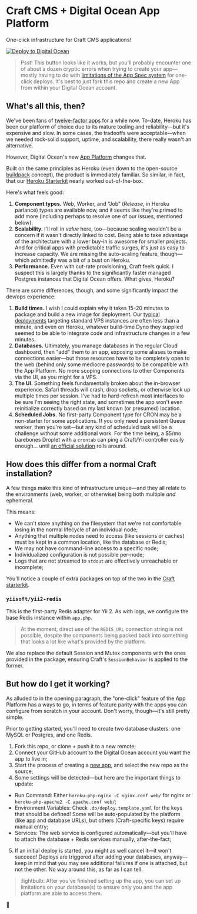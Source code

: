# Craft CMS + Digital Ocean App Platform

One-click infrastructure for Craft CMS applications!

[![Deploy to Digital Ocean](https://www.deploytodo.com/do-btn-blue.svg)](https://cloud.digitalocean.com/apps/new?repo=https://github.com/oof-bar/craftcms-do-apps/tree/main)

> Psst! This button looks like it works, but you'll probably encounter one of about a dozen cryptic errors when trying to create your app—mostly having to do with [limitations of the App Spec system](https://docs.digitalocean.com/products/app-platform/how-to/add-deploy-do-button/#limits) for one-click deploys. It's best to just fork this repo and create a new App from within your Digital Ocean account.


## What's all this, then?

We've been fans of [twelve-factor apps](https://12factor.net/) for a while now. To-date, Heroku has been our platform of choice due to its mature tooling and reliability—but it's expensive and slow. In some cases, the tradeoffs were acceptable—when we needed rock-solid support, uptime, and scalability, there really wasn't an alternative.

However, Digital Ocean's new [App Platform](https://www.digitalocean.com/products/app-platform/) changes that.

Built on the same principles as Heroku (even down to the open-source [buildpack](https://docs.digitalocean.com/products/app-platform/build-system/cloud-native-buildpacks/) concept), the product is immediately familiar. So similar, in fact, that our [Heroku Starterkit](https://github.com/oof-bar/craft-heroku) nearly worked out-of-the-box.

Here's what feels good:

1. **Component types.** Web, Worker, and “Job” (_Release_, in Heroku parlance) types are available now, and it seems like they're primed to add more (including perhaps to resolve one of our issues, mentioned below).
2. **Scalability.** I'll roll in _value_ here, too—because scaling wouldn't be a concern if it wasn't directly linked to cost. Being able to take advantage of the architecture with a lower buy-in is awesome for smaller projects. And for critical apps with predictable traffic surges, it's just as easy to increase capacity. We are missing the auto-scaling feature, though—which admittedly was a bit of a bust on Heroku.
3. **Performance.** Even with cut-rate provisioning, Craft feels quick. I suspect this is largely thanks to the significantly faster managed Postgres instances that Digital Ocean offers. What gives, Heroku?

There are some differences, though, and some significantly impact the dev/ops experience:

1. **Build times.** I wish I could explain why it takes 15–20 minutes to package and build a new image for deployment. Our [typical deployments](https://deployer.org) targeting standard VPS instances are often less than a minute, and even on Heroku, whatever build-time Dyno they supplied seemed to be able to integrate code and infrastructure changes in a few minutes.
2. **Databases.** Ultimately, you manage databases in the regular Cloud dashboard, then "add" them to an app, exposing some aliases to make connections easier—but those resources have to be completely open to the web (behind only some mediocre passwords) to be compatible with the App Platform. No more scoping connections to other Components via the UI, as you might for a VPS.
3. **The UI.** Something feels fundamentally broken about the in-browser experience. Safari threads will crash, drop sockets, or otherwise lock up multiple times per session. I've had to hard-refresh most interfaces to be sure I'm seeing the right state, and sometimes the app won't even reinitialize correctly based on my last known (or presumed) location.
4. **Scheduled Jobs.** No first-party Component type for CRON may be a non-starter for some applications. If you only need a persistent Queue worker, then you're set—but any kind of scheduled task will be a challenge without some additional work. For the time being, a $5/mo barebones Droplet with a `crontab` can ping a Craft/Yii controller easily enough… until [an official solution](https://www.digitalocean.com/blog/introducing-digitalocean-app-platform-reimagining-paas-to-make-it-simpler-for-you-to-build-deploy-and-scale-apps/) rolls around.


## How does this differ from a normal Craft installation?

A few things make this kind of infrastructure unique—and they all relate to the environments (web, worker, or otherwise) being both multiple _and_ ephemeral.

This means:

- We can't store anything on the filesystem that we're not comfortable losing in the normal lifecycle of an individual node;
- Anything that multiple nodes need to access (like sessions or caches) must be kept in a common location, like the database or Redis;
- We may not have command-line access to a specific node;
- Individualized configuration is not possible per-node;
- Logs that are not streamed to `stdout` are effectively unreachable or incomplete;

You'll notice a couple of extra packages on top of the two in the [Craft starterkit](https://github.com/craftcms/craft).

### `yiisoft/yii2-redis`

This is the first-party Redis adapter for Yii 2. As with logs, we configure the base Redis instance within `app.php`.

> At the moment, direct use of the `REDIS_URL` connection string is not possible, despite the components being packed back into something that looks a lot like what's provided by the platform.

We also replace the default Session and Mutex components with the ones provided in the package, ensuring Craft's `SessionBehavior` is applied to the former.


## But how do I get it working?

As alluded to in the opening paragraph, the "one-click" feature of the App Platform has a ways to go, in terms of feature parity with the apps you can configure from scratch in your account. Don't worry, though—it's still pretty simple.

Prior to getting started, you'll need to create two database clusters: one MySQL or Postgres, and one Redis.

1. Fork this repo, or clone + push it to a new remote;
2. Connect your GitHub account to the Digital Ocean account you want the app to live in;
3. Start the process of creating a [new app](https://docs.digitalocean.com/products/app-platform/how-to/create-apps/), and select the new repo as the source;
4. Some settings will be detected—but here are the important things to update:
  - Run Command: Either `heroku-php-nginx -C nginx.conf web/` for nginx or `heroku-php-apache2 -C apache.conf web/`;
  - Environment Variables: Check `.do/deploy.template.yaml` for the keys that should be defined! Some will be auto-populated by the platform (like app and database URLs), but others (Craft-specific keys) require manual entry;
  - Services: The web service is configured automatically—but you'll have to attach the database + Redis services manually, after-the-fact;
5. If an initial deploy is started, you might as well cancel it—it won't succeed! Deploys are triggered after adding your databases, anyway—keep in mind that you may see additional failures if one is attached, but not the other. No way around this, as far as I can tell.

> :lightbulb: After you've finished setting up the app, you can set up limitations on your database(s) to ensure only you and the app platform are able to access them.

:deciduous_tree:
